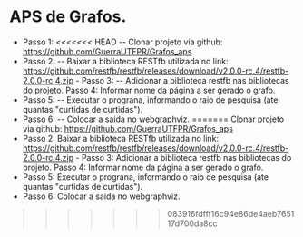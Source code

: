 # APS de Grafos.

- Passo 1:
<<<<<<< HEAD
-- Clonar projeto via github: https://github.com/GuerraUTFPR/Grafos_aps
- Passo 2:
-- Baixar a biblioteca RESTfb utilizada no link: https://github.com/restfb/restfb/releases/download/v2.0.0-rc.4/restfb-2.0.0-rc.4.zip - Passo 3:
-- Adicionar a biblioteca restfb nas bibliotecas do projeto. Passo 4: Informar nome da página a ser gerado o grafo.
- Passo 5:
-- Executar o prograna, informando o raio de pesquisa (ate quantas "curtidas de curtidas").
- Passo 6:
-- Colocar a saida no webgraphviz.
=======
Clonar projeto via github: https://github.com/GuerraUTFPR/Grafos_aps
- Passo 2:
Baixar a biblioteca RESTfb utilizada no link: https://github.com/restfb/restfb/releases/download/v2.0.0-rc.4/restfb-2.0.0-rc.4.zip - Passo 3: 
Adicionar a biblioteca restfb nas bibliotecas do projeto. Passo 4: Informar nome da página a ser gerado o grafo.
- Passo 5:
Executar o prograna, informando o raio de pesquisa (ate quantas "curtidas de curtidas").
- Passo 6:
Colocar a saida no webgraphviz.
>>>>>>> 083916fdfff16c94e86de4aeb765117d700da8cc
